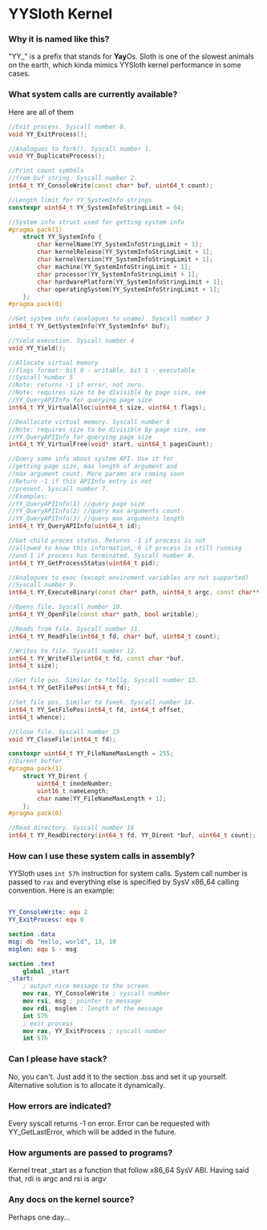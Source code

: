 # YYSloth Kernel

### Why it is named like this?
"YY_" is a prefix that stands for **Yay**Os. Sloth is one of the slowest animals on the earth, which kinda mimics YYSloth kernel performance in some cases.

### What system calls are currently available?

Here are all of them

```c++
//Exit process. Syscall number 0.
void YY_ExitProcess();

//Analogues to fork(). Syscall number 1.
void YY_DuplicateProcess();

//Print count symbols
//from buf string. Syscall number 2.
int64_t YY_ConsoleWrite(const char* buf, uint64_t count);

//Length limit for YY_SystemInfo strings
constexpr uint64_t YY_SystemInfoStringLimit = 64;

//System info struct used for getting system info
#pragma pack(1)
    struct YY_SystemInfo {
        char kernelName[YY_SystemInfoStringLimit + 1];
        char kernelRelease[YY_SystemInfoStringLimit + 1];
        char kernelVersion[YY_SystemInfoStringLimit + 1];
        char machine[YY_SystemInfoStringLimit + 1];
        char processor[YY_SystemInfoStringLimit + 1];
        char hardwarePlatform[YY_SystemInfoStringLimit + 1];
        char operatingSystem[YY_SystemInfoStringLimit + 1];
    };
#pragma pack(0)

//Get system info (analogues to uname). Syscall number 3
int64_t YY_GetSystemInfo(YY_SystemInfo* buf);

//Yield execution. Syscall number 4
void YY_Yield();

//Allocate virtual memory
//flags format: bit 0 - writable, bit 1 - executable
//Syscall number 5
//Note: returns -1 if error, not zero. 
//Note: requires size to be divisible by page size, see
//YY_QueryAPIInfo for querying page size
int64_t YY_VirtualAlloc(uint64_t size, uint64_t flags);

//Deallocate virtual memory. Syscall number 6
//Note: requires size to be divisible by page size, see
//YY_QueryAPIInfo for querying page size
int64_t YY_VirtualFree(void* start, uint64_t pagesCount);

//Query some info about system API. Use it for
//getting page size, max length of argument and
//max argument count. More params are coming soon
//Return -1 if this APIInfo entry is not 
//present. Syscall number 7.
//Examples:
//YY_QueryAPIInfo(1) //query page size
//YY_QueryAPIInfo(2) //query max arguments count
//YY_QueryAPIInfo(3) //query max arguments length
int64_t YY_QueryAPIInfo(uint64_t id);

//Get child proces status. Returns -1 if process is not
//allowed to know this information, 0 if process is still running
//and 1 if process has terminated. Syscall number 8.
int64_t YY_GetProcessStatus(uint64_t pid);

//Analogues to exec (except enviroment variables are not supported)
//Syscall number 9.
int64_t YY_ExecuteBinary(const char* path, uint64_t argc, const char** argv);

//Opens file. Syscall number 10.
int64_t YY_OpenFile(const char* path, bool writable);

//Reads from file. Syscall number 11.
int64_t YY_ReadFile(int64_t fd, char* buf, uint64_t count);

//Writes to file. Syscall number 12.
int64_t YY_WriteFile(int64_t fd, const char *buf, 
int64_t size);

//Get file pos. Similar to ftellg. Syscall number 13.
int64_t YY_GetFilePos(int64_t fd);

//Set file pos, Similar to fseek. Syscall number 14.
int64_t YY_SetFilePos(int64_t fd, int64_t offset, 
int64_t whence);

//Close file. Syscall number 15
void YY_CloseFile(int64_t fd);

constexpr uint64_t YY_FileNameMaxLength = 255;
//Dirent buffer
#pragma pack(1)
    struct YY_Dirent {
        uint64_t inodeNumber;
        uint16_t nameLength;
        char name[YY_FileNameMaxLength + 1];
    };
#pragma pack(0)

//Read directory. Syscall number 16
int64_t YY_ReadDirectory(int64_t fd, YY_Dirent *buf, uint64_t count);
```

### How can I use these system calls in assembly?

YYSloth uses ```int 57h``` instruction for system calls. System call number is passed to ```rax``` and everything else is specified by SysV x86_64 calling convention. Here is an example:
```nasm

YY_ConsoleWrite: equ 2
YY_ExitProcess: equ 0

section .data
msg: db "Hello, world", 13, 10
msglen: equ $ - msg

section .text
    global _start
_start:
    ; output nice message to the screen
    mov rax, YY_ConsoleWrite ; syscall number
    mov rsi, msg ; pointer to message
    mov rdi, msglen ; length of the message
    int 57h
    ; exit process
    mov rax, YY_ExitProcess ; syscall number
    int 57h
```

### Can I please have stack?

No, you can't. Just add it to the section .bss and set it up yourself. Alternative solution is
to allocate it dynamically.

### How errors are indicated?

Every syscall returns -1 on error. Error can be requested with YY_GetLastError, which will be added
in the future.

### How arguments are passed to programs?

Kernel treat _start as a function that follow x86_64 SysV ABI. Having said that, rdi is argc and rsi is argv


### Any docs on the kernel source?

Perhaps one day...
